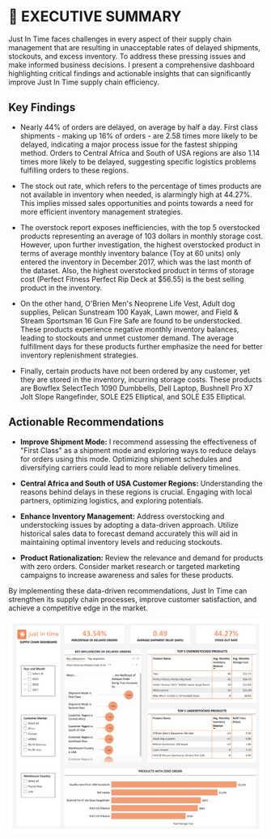# 🧾 EXECUTIVE SUMMARY
Just In Time faces challenges in every aspect of their supply chain management that are resulting in unacceptable rates of delayed shipments, stockouts, and excess inventory. To address these pressing issues and make informed business decisions. I present a comprehensive dashboard highlighting critical findings and actionable insights that can significantly improve Just In Time supply chain efficiency.

## Key Findings

- Nearly 44% of orders are delayed, on average by half a day. First class shipments - making up 16% of orders - are 2.58 times more likely to be delayed, indicating a major process issue for the fastest shipping method. Orders to Central Africa and South of USA regions are also 1.14 times more likely to be delayed, suggesting specific logistics problems fulfilling orders to these regions.

- The stock out rate, which refers to the percentage of times products are not available in inventory when needed, is alarmingly high at 44.27%. This implies missed sales opportunities and points towards a need for more efficient inventory management strategies.

- The overstock report exposes inefficiencies, with the top 5 overstocked products representing an average of 103 dollars in monthly storage cost. However, upon further investigation, the highest overstocked product in terms of average monthly inventory balance (Toy at 60 units) only entered the inventory in December 2017, which was the last month of the dataset. Also, the highest overstocked product in terms of storage cost (Perfect Fitness Perfect Rip Deck at $56.55) is the best selling product in the inventory.

- On the other hand, O'Brien Men's Neoprene Life Vest, Adult dog supplies, Pelican Sunstream 100 Kayak, Lawn mower, and Field & Stream Sportsman 16 Gun Fire Safe are found to be understocked. These products experience negative monthly inventory balances, leading to stockouts and unmet customer demand. The average fulfillment days for these products further emphasize the need for better inventory replenishment strategies.

- Finally, certain products have not been ordered by any customer, yet they are stored in the inventory, incurring storage costs. These products are Bowflex SelectTech 1090 Dumbbells, Dell Laptop, Bushnell Pro X7 Jolt Slope Rangefinder, SOLE E25 Elliptical, and SOLE E35 Elliptical.

## Actionable Recommendations

- **Improve Shipment Mode:** I recommend assessing the effectiveness of "First Class" as a shipment mode and exploring ways to reduce delays for orders using this mode. Optimizing shipment schedules and diversifying carriers could lead to more reliable delivery timelines.

- **Central Africa and South of USA Customer Regions:** Understanding the reasons behind delays in these regions is crucial. Engaging with local partners, optimizing logistics, and exploring potentials.

- **Enhance Inventory Management:** Address overstocking and understocking issues by adopting a data-driven approach. Utilize historical sales data to forecast demand accurately this will aid in maintaining optimal inventory levels and reducing stockouts.

- **Product Rationalization:** Review the relevance and demand for products with zero orders. Consider market research or targeted marketing campaigns to increase awareness and sales for these products.

By implementing these data-driven recommendations, Just In Time can strengthen its supply chain processes, improve customer satisfaction, and achieve a competitive edge in the market.

![dashboard](dashboard.jpg)
